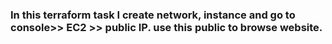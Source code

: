 ### In this terraform task I create network, instance and go to console>> EC2 >> public IP. use this public to browse website.
